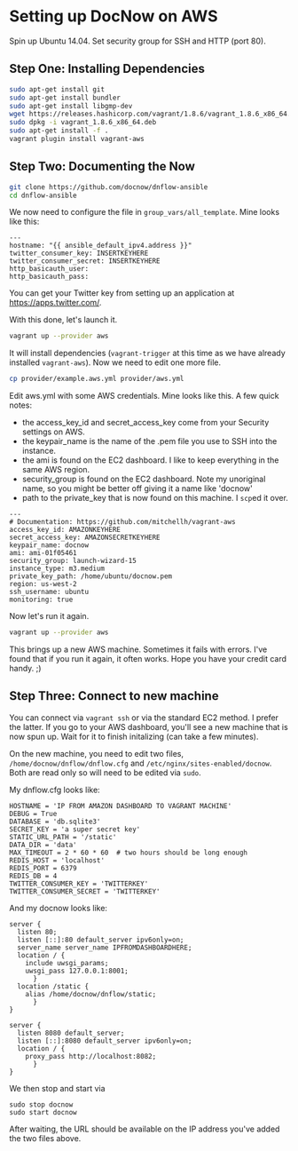 # Setting up DocNow on AWS

Spin up Ubuntu 14.04. Set security group for SSH and HTTP (port 80). 

## Step One: Installing Dependencies

```bash
sudo apt-get install git
sudo apt-get install bundler
sudo apt-get install libgmp-dev
wget https://releases.hashicorp.com/vagrant/1.8.6/vagrant_1.8.6_x86_64.deb
sudo dpkg -i vagrant_1.8.6_x86_64.deb
sudo apt-get install -f .
vagrant plugin install vagrant-aws
```

## Step Two: Documenting the Now

```bash
git clone https://github.com/docnow/dnflow-ansible
cd dnflow-ansible
```

We now need to configure the file in `group_vars/all_template`. Mine looks like this:

```
---
hostname: "{{ ansible_default_ipv4.address }}"
twitter_consumer_key: INSERTKEYHERE
twitter_consumer_secret: INSERTKEYHERE
http_basicauth_user:
http_basicauth_pass:
```

You can get your Twitter key from setting up an application at <https://apps.twitter.com/>.

With this done, let's launch it.

```bash
vagrant up --provider aws
```

It will install dependencies (`vagrant-trigger` at this time as we have already installed `vagrant-aws`). Now we need to edit one more file.

```bash
cp provider/example.aws.yml provider/aws.yml
```

Edit aws.yml with some AWS credentials. Mine looks like this. A few quick notes:
- the access_key_id and secret_access_key come from your Security settings on AWS. 
- the keypair_name is the name of the .pem file you use to SSH into the instance.
- the ami is found on the EC2 dashboard. I like to keep everything in the same AWS region.
- security_group is found on the EC2 dashboard. Note my unoriginal name, so you might be better off giving it a name like 'docnow'
- path to the private_key that is now found on this machine. I `scp`ed it over. 

```
---
# Documentation: https://github.com/mitchellh/vagrant-aws
access_key_id: AMAZONKEYHERE
secret_access_key: AMAZONSECRETKEYHERE
keypair_name: docnow
ami: ami-01f05461
security_group: launch-wizard-15
instance_type: m3.medium
private_key_path: /home/ubuntu/docnow.pem
region: us-west-2
ssh_username: ubuntu
monitoring: true
```

Now let's run it again.

```bash
vagrant up --provider aws
```

This brings up a new AWS machine. Sometimes it fails with errors. I've found that if you run it again, it often works. Hope you have your credit card handy. ;)

## Step Three: Connect to new machine

You can connect via `vagrant ssh` or via the standard EC2 method. I prefer the latter. If you go to your AWS dashboard, you'll see a new machine that is now spun up. Wait for it to finish initalizing (can take a few minutes).

On the new machine, you need to edit two files, `/home/docnow/dnflow/dnflow.cfg` and `/etc/nginx/sites-enabled/docnow`. Both are read only so will need to be edited via `sudo`.

My dnflow.cfg looks like:

```
HOSTNAME = 'IP FROM AMAZON DASHBOARD TO VAGRANT MACHINE'
DEBUG = True
DATABASE = 'db.sqlite3'
SECRET_KEY = 'a super secret key'
STATIC_URL_PATH = '/static'
DATA_DIR = 'data'
MAX_TIMEOUT = 2 * 60 * 60  # two hours should be long enough
REDIS_HOST = 'localhost'
REDIS_PORT = 6379
REDIS_DB = 4
TWITTER_CONSUMER_KEY = 'TWITTERKEY'
TWITTER_CONSUMER_SECRET = 'TWITTERKEY'
```

And my docnow looks like:

```
server {
  listen 80;
  listen [::]:80 default_server ipv6only=on;
  server_name server_name IPFROMDASHBOARDHERE;
  location / {
    include uwsgi_params;
    uwsgi_pass 127.0.0.1:8001;
      }
  location /static {
    alias /home/docnow/dnflow/static;
      }
}

server {
  listen 8080 default_server;
  listen [::]:8080 default_server ipv6only=on;
  location / {
    proxy_pass http://localhost:8082;
      }
}
```

We then stop and start via

```
sudo stop docnow
sudo start docnow
```

After waiting, the URL should be available on the IP address you've added the two files above.
